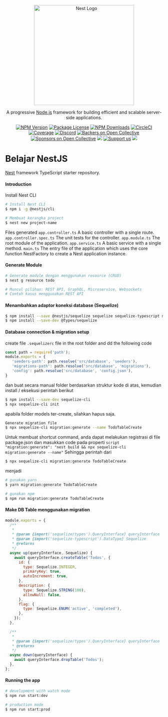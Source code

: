 <p align="center">
  <a href="http://nestjs.com/" target="blank"><img src="https://nestjs.com/img/logo_text.svg" width="320" alt="Nest Logo" /></a>
</p>

[circleci-image]: https://img.shields.io/circleci/build/github/nestjs/nest/master?token=abc123def456
[circleci-url]: https://circleci.com/gh/nestjs/nest

  <p align="center">A progressive <a href="http://nodejs.org" target="_blank">Node.js</a> framework for building efficient and scalable server-side applications.</p>
    <p align="center">
<a href="https://www.npmjs.com/~nestjscore" target="_blank"><img src="https://img.shields.io/npm/v/@nestjs/core.svg" alt="NPM Version" /></a>
<a href="https://www.npmjs.com/~nestjscore" target="_blank"><img src="https://img.shields.io/npm/l/@nestjs/core.svg" alt="Package License" /></a>
<a href="https://www.npmjs.com/~nestjscore" target="_blank"><img src="https://img.shields.io/npm/dm/@nestjs/common.svg" alt="NPM Downloads" /></a>
<a href="https://circleci.com/gh/nestjs/nest" target="_blank"><img src="https://img.shields.io/circleci/build/github/nestjs/nest/master" alt="CircleCI" /></a>
<a href="https://coveralls.io/github/nestjs/nest?branch=master" target="_blank"><img src="https://coveralls.io/repos/github/nestjs/nest/badge.svg?branch=master#9" alt="Coverage" /></a>
<a href="https://discord.gg/G7Qnnhy" target="_blank"><img src="https://img.shields.io/badge/discord-online-brightgreen.svg" alt="Discord"/></a>
<a href="https://opencollective.com/nest#backer" target="_blank"><img src="https://opencollective.com/nest/backers/badge.svg" alt="Backers on Open Collective" /></a>
<a href="https://opencollective.com/nest#sponsor" target="_blank"><img src="https://opencollective.com/nest/sponsors/badge.svg" alt="Sponsors on Open Collective" /></a>
  <a href="https://paypal.me/kamilmysliwiec" target="_blank"><img src="https://img.shields.io/badge/Donate-PayPal-ff3f59.svg"/></a>
    <a href="https://opencollective.com/nest#sponsor"  target="_blank"><img src="https://img.shields.io/badge/Support%20us-Open%20Collective-41B883.svg" alt="Support us"></a>
  <a href="https://twitter.com/nestframework" target="_blank"><img src="https://img.shields.io/twitter/follow/nestframework.svg?style=social&label=Follow"></a>
</p>
  <!--[![Backers on Open Collective](https://opencollective.com/nest/backers/badge.svg)](https://opencollective.com/nest#backer)
  [![Sponsors on Open Collective](https://opencollective.com/nest/sponsors/badge.svg)](https://opencollective.com/nest#sponsor)-->

# Belajar NestJS

[Nest](https://github.com/nestjs/nest) framework TypeScript starter repository.

#### Introduction

Install Nest CLI
```bash
# Install Nest CLI
$ npm i -g @nestjs/cli

# Membuat kerangka project
$ nest new project-name
```

Files generated
``app.controller.ts``	A basic controller with a single route.
``app.controller.spec.ts``	The unit tests for the controller.
``app.module.ts``	The root module of the application.
``app.service.ts``	A basic service with a single method.
``main.ts``	The entry file of the application which uses the core function NestFactory to create a Nest application instance.


#### Generate Module

```bash
# Generate module dengan menggunakan resource (CRUD)
$ nest g resource todo

# Muncul pilihan: REST API, GraphQL, Microservice, Websockets
# Contoh kasus menggunakan REST API
```


#### Menambahkan adaptor koneksi database (Sequelize)

```bash
$ npm install --save @nestjs/sequelize sequelize sequelize-typescript mysql2
$ npm install --save-dev @types/sequelize
```


#### Database connection & migration setup

create file `.sequelizerc` file in the root folder and dd the following code
```js
const path = require('path');
module.exports = {
   'seeders-path': path.resolve('src/database', 'seeders'),
   'migrations-path': path.resolve('src/database', 'migrations'),
   'config': path.resolve('src/database', 'config.json'),
}
```
dan buat secara manual folder berdasarkan struktur kode di atas, kemudian install / eksekusi perintah berikut

```bash
$ npm install --save-dev sequelize-cli
$ npx sequelize-cli init
```
apabila folder models ter-create, silahkan hapus saja.

```bash
Generate migration file
$ npx sequelize-cli migration:generate --name TodoTableCreate
```

Untuk membuat shortcut command, anda dapat melakukan registrasi di file package.json dan masukkan code pada properti ``script``
``"migration:generate": "nest build && npx sequelize-cli migration:generate --name"``
Sehingga perintah dari 
```bash 
$ npx sequelize-cli migration:generate TodoTableCreate
```
menjadi 
```bash 
# gunakan yarn
$ yarn migration:generate TodoTableCreate

# gunakan npm
$ npm run migration:generate TodoTableCreate
```

#### Make DB Table menggunakan migration
```js
module.exports = {
  /**
   *
   * @param {import('sequelize/types').QueryInterface} queryInterface
   * @param {import('sequelize-typescript').DataType} Sequelize
   * @returns
   */
  async up(queryInterface, Sequelize) {
    await queryInterface.createTable('Todos', {
      id: {
        type: Sequelize.INTEGER,
        primaryKey: true,
        autoIncrement: true,
      },
      description: {
        type: Sequelize.STRING(100),
        allowNull: false,
      },
      flag: {
        type: Sequelize.ENUM('active', 'completed'),
      },
    });
  },

  /**
   *
   * @param {import('sequelize/types').QueryInterface} queryInterface
   * @returns
   */
  async down(queryInterface) {
    await queryInterface.dropTable('Todos');
  },
};


```


#### Running the app

```bash
# development with watch mode 
$ npm run start:dev

# production mode
$ npm run start:prod
```
